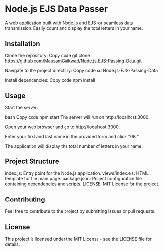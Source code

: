 # Node.js EJS Data Passer
A web application built with Node.js and EJS for seamless data transmission. Easily count and display the total letters in your name.

## Installation
Clone the repository:
Copy code
git clone https://github.com/MausamGaikwad/Node.js-EJS-Passing-Data.git

Navigate to the project directory:
Copy code
cd Node.js-EJS-Passing-Data

Install dependencies:
Copy code
npm install

## Usage
Start the server:

bash
Copy code
npm start
The server will run on http://localhost:3000.

Open your web browser and go to http://localhost:3000.

Enter your first and last name in the provided form and click "OK."

The application will display the total number of letters in your name.

## Project Structure
index.js: Entry point for the Node.js application.
views/index.ejs: HTML template for the main page.
package.json: Project configuration file containing dependencies and scripts.
LICENSE: MIT License for the project.
## Contributing
Feel free to contribute to the project by submitting issues or pull requests.

## License
This project is licensed under the MIT License - see the LICENSE file for details.

